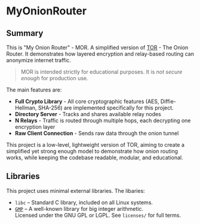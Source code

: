 # MyOnionRouter

## Summary
This is "My Onion Router" - MOR. A simplified version of [TOR](https://www.torproject.org/) - The Onion Router.
It demonstrates how layered encryption and relay-based routing can anonymize internet traffic.

> MOR is intended strictly for educational purposes. It is *not secure enough* for production use.

The main features are:
- **Full Crypto Library** - All core cryptographic features (AES, Diffie-Hellman, SHA-256) are implemented specifically for this project.
- **Directory Server** - Tracks and shares available relay nodes
- **N Relays** - Traffic is routed through multiple hops, each decrypting one encryption layer
- **Raw Client Connection** - Sends raw data through the onion tunnel

This project is a low-level, lightweight version of TOR, aiming to create a simplified yet strong enough model to demonstrate how onion routing works, while keeping the codebase readable, modular, and educational.

## Libraries
This project uses minimal external libraries. The libaries:
- `libc` – Standard C library, included on all Linux systems.
- [`GMP`](https://gmplib.org/) – A well-known library for big integer arithmetic.  
  Licensed under the GNU GPL or LGPL. See `licenses/` for full terms.